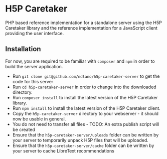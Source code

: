 # H5P Caretaker
PHP based reference implementation for a standalone server using the H5P Caretaker library
and the reference implementation for a JavaScript client providing the user interface.

## Installation
For now, you are required to be familiar with `composer` and `npm` in order to build the
server application.

 - Run `git clone git@github.com/ndlano/h5p-caretaker-server` to get the code for this server
 - Run `cd h5p-caretaker-server` in order to change into the downloaded directory.
 - Run `composer install` to install the latest version of the H5P Caretaker library.
 - Run `npm install` to install the latest version of the H5P Caretaker client.
 - Copy the `h5p-caretaker-server` directory to your webserver - it should now be usable in general.
 - You do not need to transfer all files - TODO: An extra publish script will be created
 - Ensure that the `h5p-caretaker-server/uploads` folder can be written by your server to
   temporarily unpack H5P files that will be uploaded.
 - Ensure that the `h5p-caretaker-server/cache` folder can be written by your server to
   cache LibreText recommendations
